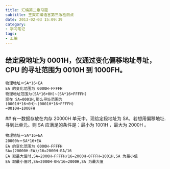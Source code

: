 ```yaml
---
title: 汇编第二章习题
subtitle: 王爽汇编语言第三版检测点
date: 2013-02-03 15:09:39
category:
- 学习笔记
tags: 
- 汇编
---
```


## 给定段地址为 0001H，仅通过变化偏移地址寻址，CPU 的寻址范围为 0010H 到 1000FH。

    物理地址＝SA*16+EA
    EA 的变化范围为 0000H-FFFFH
    物理地址范围为(SA*16+0H)~(SA*16+FFFFH)
    现在 SA=0001H,那么寻址范围为
    (0001H*16+0H)~(0001H*16+FFFFH)
    =0010H~1000FH

## 有一数据存放在内存 20000H 单元中，现给定段地址为 SA，若想用偏移地址.寻到此单元。则 SA 应满足的条件是：最小为 1001H ，最大为 2000H 。

    物理地址＝SA*16+EA
    20000h＝SA*16+EA
    EA 的变化范围为 0000H-FFFFH
    SA=(20000H-EA)/16=2000H-EA/16 
    EA 取最大值时,SA=2000H-FFFFH/16=2000H-0FFFH=1001H,SA 为最小值
    EA 取最小值时,SA=2000H-0H/16=2000H,SA 为最大值
